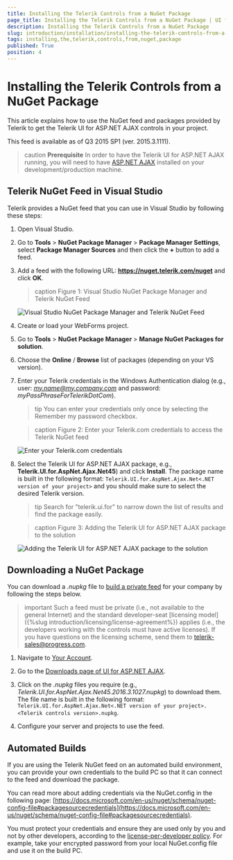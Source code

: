 ```yaml
---
title: Installing the Telerik Controls from a NuGet Package
page_title: Installing the Telerik Controls from a NuGet Package | UI for ASP.NET AJAX Documentation
description: Installing the Telerik Controls from a NuGet Package
slug: introduction/installation/installing-the-telerik-controls-from-a-nuget-package
tags: installing,the,telerik,controls,from,nuget,package
published: True
position: 4
---
```


# Installing the Telerik Controls from a NuGet Package



This article explains how to use the NuGet feed and packages provided by Telerik to get the Telerik UI for ASP.NET AJAX controls in your project.

This feed is available as of Q3 2015 SP1 (ver. 2015.3.1111).


>caution  **Prerequisite** 
>In order to have the Telerik UI for ASP.NET AJAX running, you will need to have [ASP.NET AJAX](http://www.asp.net/AJAX/Documentation/Live/InstallingASPNETAJAX.aspx) installed on your development/production machine.


## Telerik NuGet Feed in Visual Studio

Telerik provides a NuGet feed that you can use in Visual Studio by following these steps:

1. Open Visual Studio.

1. Go to **Tools** > **NuGet Package Manager** > **Package Manager Settings**, select **Package Manager Sources** and then click the **+** button to add a feed.

1. Add a feed with the following URL: **https://nuget.telerik.com/nuget** and click **OK**.

	>caption Figure 1: Visual Studio NuGet Package Manager and Telerik NuGet Feed

	![Visual Studio NuGet Package Manager and Telerik NuGet Feed](images/telerik-nuged-feed-in-npm.png)

1. Create or load your WebForms project.

1. Go to **Tools** > **NuGet Package Manager** > **Manage NuGet Packages for solution**.

1. Choose the **Online** / **Browse** list of packages (depending on your VS version).

1. Enter your Telerik credentials in the Windows Authentication dialog (e.g., user: *my.name@my.company.com* and password: *myPassPhraseForTelerikDotCom*).

	>tip You can enter your credentials only once by selecting the Remember my password checkbox.

	>caption Figure 2: Enter your Telerik.com credentials to access the Telerik NuGet feed

	![Enter your Telerik.com credentials](images/telerik-nuget-credentials.png)

1. Select the Telerik UI for ASP.NET AJAX package, e.g., **Telerik.UI.for.AspNet.Ajax.Net45**) and click **Install**. The package name is built in the following format: `Telerik.UI.for.AspNet.Ajax.Net<.NET version of your project>` and you should make sure to select the desired Telerik version.

	>tip Search for "telerik.ui.for" to narrow down the list of results and find the package easily.

	>caption Figure 3: Adding the Telerik UI for ASP.NET AJAX package to the solution

	![Adding the Telerik UI for ASP.NET AJAX package to the solution](images/add-telerik-package.png)

## Downloading a NuGet Package

You can download a *.nupkg* file to [build a private feed](http://www.telerik.com/blogs/power-your-projects-with-telerik---now-with-the-convenience-of-nuget) for your company by following the steps below.

>important Such a feed must be private (i.e., not available to the general Internet) and the standard developer-seat [licensing model]({%slug introduction/licensing/license-agreement%}) applies (i.e., the developers working with the controls must have active licenses). If you have questions on the licensing scheme, send them to telerik-sales@progress.com.


1. Navigate to [Your Account](https://www.telerik.com/account/).

1. Go to the [Downloads page of UI for ASP.NET AJAX](https://www.telerik.com/account/product-download?product=RCAJAX).

1. Click on the *.nupkg* files you require (e.g., *Telerik.UI.for.AspNet.Ajax.Net45.2016.3.1027.nupkg*) to download them. The file name is built in the following format: `Telerik.UI.for.AspNet.Ajax.Net<.NET version of your project>.<Telerik controls version>.nupkg`.

1. Configure your server and projects to use the feed.

 
## Automated Builds

If you are using the Telerik NuGet feed on an automated build environment, you can provide your own credentials to the build PC so that it can connect to the feed and download the package.


You can read more about adding credentials via the NuGet.config in the following page: [https://docs.microsoft.com/en-us/nuget/schema/nuget-config-file#packagesourcecredentials](https://docs.microsoft.com/en-us/nuget/schema/nuget-config-file#packagesourcecredentials).

You must protect your credentials and ensure they are used only by you and not by other developers, according to the [license-per-developer policy](http://www.telerik.com/purchase/license-agreement/aspnet-ajax). For example, take your encrypted password from your local NuGet.config file and use it on the build PC.

